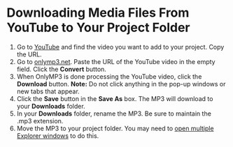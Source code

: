 # Downloading Media Files From YouTube to Your Project Folder

1. Go to [YouTube](https://www.youtube.com/) and find the video you want to add to your project. Copy the URL.
2. Go to [onlymp3.net](https://onlymp3.net/). Paste the URL of the YouTube video in the empty field. Click the **Convert** button.
3. When OnlyMP3 is done processing the YouTube video, click the **Download** button. **Note:** Do not click anything in the pop-up windows or new tabs that appear.
4. Click the **Save** button in the **Save As** box. The MP3 will download to your **Downloads** folder.
5. In your **Downloads** folder, rename the MP3. Be sure to maintain the .mp3 extension. 
6. Move the MP3 to your project folder. You may need to [open multiple Explorer windows](https://techresources.gitbook.io/file-and-folder-management-windows-edition/opening-multiple-explorer-windows) to do this.



